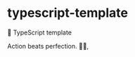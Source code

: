 # typescript-template

🌱 TypeScript template


<!-- INSPIRATIONAL_QUOTE_START -->
Action beats perfection.
🧑‍💻,
<!-- INSPIRATIONAL_QUOTE_END -->
